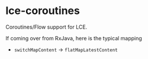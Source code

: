 # lce-coroutines
Coroutines/Flow support for LCE. 

If coming over from RxJava, here is the typical mapping

- `switchMapContent` -> `flatMapLatestContent`